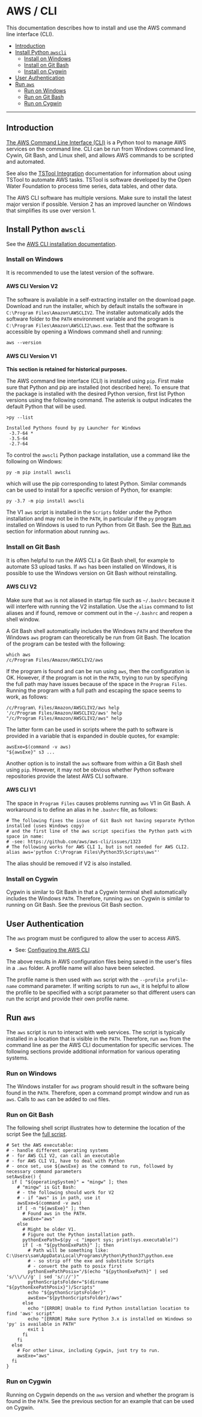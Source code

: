 # AWS / CLI #

This documentation describes how to install and use the AWS command line interface (CLI).

*   [Introduction](#introduction)
*   [Install Python `awscli`](#install-python-awscli)
    +   [Install on Windows](#install-on-windows)
    +   [Install on Git Bash](#install-on-git-bash)
    +   [Install on Cygwin](#install-on-cygwin)
*   [User Authentication](#user-authentication)
*   [Run `aws`](#run-aws)
    +   [Run on Windows](#run-on-windows)
    +   [Run on Git Bash](#run-on-git-bash)
    +   [Run on Cygwin](#run-on-cygwin)

------------

## Introduction ##

[The AWS Command Line Interface (CLI)](https://aws.amazon.com/cli/) is a Python tool to manage AWS services on the command line.
CLI can be run from Windows command line, Cywin, Git Bash, and Linux shell,
and allows AWS commands to be scripted and automated.

See also the [TSTool Integration](../tstool/tstool.md) documentation
for information about using TSTool to automate AWS tasks.
TSTool is software developed by the Open Water Foundation to process time series,
data tables, and other data.

The AWS CLI software has multiple versions.  Make sure to install the latest major version if possible.
Version 2 has an improved launcher on Windows that simplifies its use over version 1.

## Install Python `awscli` ##

See the [AWS CLI installation documentation](https://docs.aws.amazon.com/cli/latest/userguide/cli-chap-install.html).

### Install on Windows ###

It is recommended to use the latest version of the software.

#### AWS CLI Version V2 ####

The software is available in a self-extracting installer on the download page.
Download and run the installer,
which by default installs the software in `C:\Program Files\Amazon\AWSCLIV2`.
The installer automatically adds the software folder to the `PATH` environment variable
and the program is `C:\Program Files\Amazon\AWSCLI2\aws.exe`.
Test that the software is accessible by opening a Windows command shell and running:

```
aws --version
```

#### AWS CLI Version V1 ####

**This section is retained for historical purposes.**

The AWS command line interface (CLI) is installed using `pip`.
First make sure that Python and pip are installed (not described here).
To ensure that the package is installed with the desired Python version,
first list Python versions using the following command.
The asterisk is output indicates the default Python that will be used.


```
>py --list

Installed Pythons found by py Launcher for Windows
 -3.7-64 *
 -3.5-64
 -2.7-64
```

To control the `awscli` Python package installation, use a command like the following on Windows:

```
py -m pip install awscli
```

which will use the pip corresponding to latest Python.
Similar commands can be used to install for a specific version of Python,
for example:

```
py -3.7 -m pip install awscli
```

The V1 `aws` script is installed in the `Scripts` folder under the Python installation
and may not be in the `PATH`, in particular if the `py` program installed on Windows is used
to run Python from Git Bash.
See the [Run `aws`](#run-aws) section for information about running `aws`.

### Install on Git Bash ###

It is often helpful to run the AWS CLI a Git Bash shell,
for example to automate S3 upload tasks.
If `aws` has been installed on Windows, it is possible to use the Windows version on Git Bash
without reinstalling.

#### AWS CLI V2 ####

Make sure that `aws` is not aliased in startup file such as `~/.bashrc` because
it will interfere with running the V2 installation.
Use the `alias` command to list aliases and if found,
remove or comment out in the `~/.bashrc` and reopen a shell window.

A Git Bash shell automatically includes the Windows `PATH` and therefore the
Windows `aws` program can theoretically be run from Git Bash.
The location of the program can be tested with the following:

```
which aws
/c/Program Files/Amazon/AWSCLIV2/aws
```

If the program is found and can be run using `aws`, then the configuration is OK.
However, if the program is not in the `PATH`,
trying to run by specifying the full path may have issues because of the
space in the `Program Files`.
Running the program with a full path and escaping the space seems to work, as follows:

```
/c/Program\ Files/Amazon/AWSCLIV2/aws help
'/c/Program Files/Amazon/AWSCLIV2/aws' help
"/c/Program Files/Amazon/AWSCLIV2/aws" help
```

The latter form can be used in scripts where the path to software is provided in a variable that is expanded in double quotes,
for example:

```
awsExe=$(command -v aws)
"${awsExe}" s3 ...
```

Another option is to install the `aws` software from within a Git Bash shell using `pip`.
However, it may not be obvious whether Python software repositories provide the latest AWS CLI software.

#### AWS CLI V1 ####

The space in `Program Files` causes problems running `aws` V1 in Git Bash.
A workaround is to define an alias in he `.bashrc` file, as follows:

```
# The following fixes the issue of Git Bash not having separate Python installed (uses Windows copy)
# and the first line of the aws script specifies the Python path with space in name:
# -see: https://github.com/aws/aws-cli/issues/1323
# The following works for AWS CLI 1, but is not needed for AWS CLI2.
alias aws='python C:\Program Files\Python35\Scripts\aws"'
```

The alias should be removed if V2 is also installed.

### Install on Cygwin ###

Cygwin is similar to Git Bash in that a Cygwin terminal shell automatically includes the Windows `PATH`.
Therefore, running `aws` on Cygwin is similar to running on Git Bash.
See the previous Git Bash section.

## User Authentication ##

The `aws` program must be configured to allow the user to access AWS.

*   See:  [Configuring the AWS CLI](https://docs.aws.amazon.com/cli/latest/userguide/cli-chap-configure.html)

The above results in AWS configuration files being saved in the user's files in a `.aws` folder.
A profile name will also have been selected.

The profile name is then used with `aws` script with the `--profile profile-name` command parameter.
If writing scripts to run `aws`, it is helpful to allow the profile to be specified with a script parameter
so that different users can run the script and provide their own profile name.

## Run `aws` ##

The `aws` script is run to interact with web services.
The script is typically installed in a location that is visible in the `PATH`.
Therefore, run `aws` from the command line as per the AWS CLI documentation for specific services.
The following sections provide additional information for various operating systems.

### Run on Windows ###

The Windows installer for `aws` program should result in the software being found in the `PATH`.
Therefore, open a command prompt window and run as `aws`.
Calls to `aws` can be added to `cmd` files.

### Run on Git Bash ###

The following shell script illustrates how to determine the location of the script
See the [full script](https://github.com/OpenWaterFoundation/owf-learn-mkdocs/blob/master/build-util/copy-to-owf-amazon-s3.sh).

```
# Set the AWS executable:
# - handle different operating systems
# - for AWS CLI V2, can call an executable
# - for AWS CLI V1, have to deal with Python
# - once set, use ${awsExe} as the command to run, followed by necessary command parameters
setAwsExe() {
  if [ "${operatingSystem}" = "mingw" ]; then
    # "mingw" is Git Bash:
    # - the following should work for V2
    # - if "aws" is in path, use it
    awsExe=$(command -v aws)
    if [ -n "${awsExe}" ]; then
      # Found aws in the PATH.
      awsExe="aws"
    else
      # Might be older V1.
      # Figure out the Python installation path.
      pythonExePath=$(py -c "import sys; print(sys.executable)")
      if [ -n "${pythonExePath}" ]; then
        # Path will be something like:  C:\Users\sam\AppData\Local\Programs\Python\Python37\python.exe
        # - so strip off the exe and substitute Scripts
        # - convert the path to posix first
        pythonExePathPosix="/$(echo "${pythonExePath}" | sed 's/\\/\//g' | sed 's/://')"
        pythonScriptsFolder="$(dirname "${pythonExePathPosix}")/Scripts"
        echo "${pythonScriptsFolder}"
        awsExe="${pythonScriptsFolder}/aws"
      else
        echo "[ERROR] Unable to find Python installation location to find 'aws' script"
        echo "[ERROR] Make sure Python 3.x is installed on Windows so 'py' is available in PATH"
        exit 1
      fi
    fi
  else
    # For other Linux, including Cygwin, just try to run.
    awsExe="aws"
  fi
}
```

### Run on Cygwin ###

Running on Cygwin depends on the `aws` version and whether the program is found in the `PATH`.
See the previous section for an example that can be used on Cygwin.
